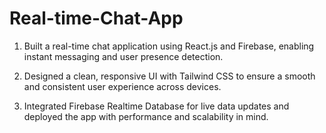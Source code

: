 # Real-time-Chat-App
1. Built a real-time chat application using React.js and Firebase, enabling instant messaging and user presence  detection.
   
2. Designed a clean, responsive UI with Tailwind CSS to ensure a smooth and consistent user experience across devices.
   
3. Integrated Firebase Realtime Database for live data updates and deployed the app with performance and scalability in mind.
